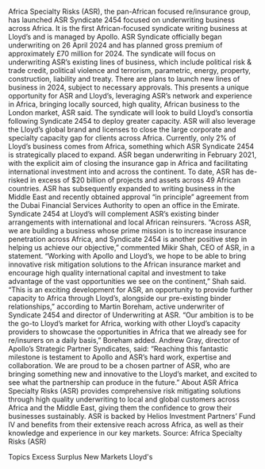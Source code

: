 Africa Specialty Risks (ASR), the pan-African focused re/insurance group, has launched ASR Syndicate 2454 focused on underwriting business across Africa. It is the first African-focused syndicate writing business at Lloyd’s and is managed by Apollo.
ASR Syndicate officially began underwriting on 26 April 2024 and has planned gross premium of approximately £70 million for 2024.
The syndicate will focus on underwriting ASR’s existing lines of business, which include political risk & trade credit, political violence and terrorism, parametric, energy, property, construction, liability and treaty. There are plans to launch new lines of business in 2024, subject to necessary approvals.
This presents a unique opportunity for ASR and Lloyd’s, leveraging ASR’s network and experience in Africa, bringing locally sourced, high quality, African business to the London market, ASR said. The syndicate will look to build Lloyd’s consortia following Syndicate 2454 to deploy greater capacity.
ASR will also leverage the Lloyd’s global brand and licenses to close the large corporate and specialty capacity gap for clients across Africa.
Currently, only 2% of Lloyd’s business comes from Africa, something which ASR Syndicate 2454 is strategically placed to expand. ASR began underwriting in February 2021, with the explicit aim of closing the insurance gap in Africa and facilitating international investment into and across the continent. To date, ASR has de-risked in excess of $20 billion of projects and assets across 49 African countries.
ASR has subsequently expanded to writing business in the Middle East and recently obtained approval “in principle” agreement from the Dubai Financial Services Authority to open an office in the Emirate.
Syndicate 2454 at Lloyd’s will complement ASR’s existing binder arrangements with international and local African reinsurers.
“Across ASR, we are building a business whose prime mission is to increase insurance penetration across Africa, and Syndicate 2454 is another positive step in helping us achieve our objective,” commented Mikir Shah, CEO of ASR, in a statement.
“Working with Apollo and Lloyd’s, we hope to be able to bring innovative risk mitigation solutions to the African insurance market and encourage high quality international capital and investment to take advantage of the vast opportunities we see on the continent,” Shah said.
“This is an exciting development for ASR, an opportunity to provide further capacity to Africa through Lloyd’s, alongside our pre-existing binder relationships,” according to Martin Boreham, active underwriter of Syndicate 2454 and director of Underwriting at ASR.
“Our ambition is to be the go-to Lloyd’s market for Africa, working with other Lloyd’s capacity providers to showcase the opportunities in Africa that we already see for re/insurers on a daily basis,” Boreham added.
Andrew Gray, director of Apollo’s Strategic Partner Syndicates, said: “Reaching this fantastic milestone is testament to Apollo and ASR’s hard work, expertise and collaboration. We are proud to be a chosen partner of ASR, who are bringing something new and innovative to the Lloyd’s market, and excited to see what the partnership can produce in the future.”
About ASR
Africa Specialty Risks (ASR) provides comprehensive risk mitigating solutions through high quality underwriting to local and global customers across Africa and the Middle East, giving them the confidence to grow their businesses sustainably. ASR is backed by Helios Investment Partners’ Fund IV and benefits from their extensive reach across Africa, as well as their knowledge and experience in our key markets.
Source: Africa Specialty Risks (ASR)

Topics
Excess Surplus
New Markets
Lloyd's
